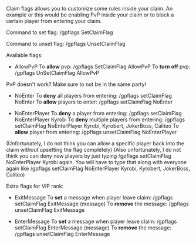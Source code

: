 Claim flags allows you to customize some rules inside
your claim. An example or this would be enabling PvP
inside your claim or to block a certain player from
entering your claim.


Command to set flag: /gpflags SetClaimFlag <flag>

Command to unset flag: /gpflags UnsetClaimFlag <flag>


Available flags:

- AllowPvP
To **allow** pvp: /gpflags SetClaimFlag AllowPvP
To **turn off** pvp: /gpflags UnSetClaimFlag AllowPvP

PvP doesn't work? Make sure to not be in the same party!


- NoEnter
To **deny** all players from entering: /gpflags setClaimFlag NoEnter
To **allow** players to enter: /gpflags setClaimFlag NoEnter


- NoEnterPlayer
To **deny** a player from entering: /gpflags setClaimFlag NoEnterPlayer Kyrobi
To **deny** multiple players from entering: /gpflags setClaimFlag NoEnterPlayer Kyrobi, Kyrobert, JokerBoss, Caliteo
To **allow** player from entering: /gpflags unsetClaimFlag NoEnterPlayer

(Unfortunately, I do not think you can allow a specific player back into the claim without upsetting the flag completely)
(Also unfortunately, I do not think you can deny new players by just typing /gpflags setClaimFlag NoEnterPlayer Kyrobi again. You will have to type that along with everyone again like /gpflags setClaimFlag NoEnterPlayer Kyrobi, Kyrobert, JokerBoss, Caliteo)


Extra flags for VIP rank:

- ExitMessage
To **set** a message when player leave claim: /gpflags setClaimFlag ExitMessage (message)
To **remove** the message: /gpflags unsetClaimFlag ExitMessage


- EnterMessage
To **set** a message when player leave claim: /gpflags setClaimFlag EnterMessage (message)
To **remove** the message: /gpflags unsetClaimFlag EnterMessage
